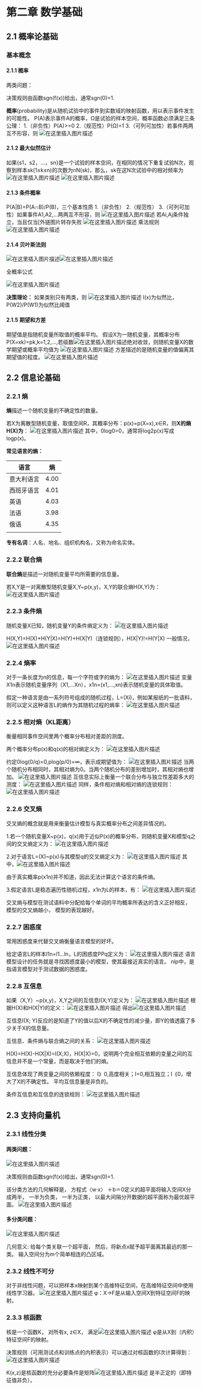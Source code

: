 ﻿# 第二章 数学基础
## 2.1 概率论基础
### 基本概念
#### 2.1.1 概率
两类问题：
  
决策规则由函数sgn(f(x))给出，通常sgn(0)=1.

**概率**(probability)是从随机试验中的事件到实数域的映射函数，用以表示事件发生的可能性。
P(A)表示事件A的概率，Ω是试验的样本空间，概率函数必须满足三条公理：
1.（非负性）P(A)>=0
2.（规范性）P(Ω)=1
3.（可列可加性）若事件两两互不形容，则
![在这里插入图片描述](https://img-blog.csdnimg.cn/20190829173529571.png)


#### 2.1.2 最大似然估计
如果{s1，s2，…，sn}是一个试验的样本空间，在相同的情况下重复试验N次，观察到样本sk(1≤k≤n)的次数为nN(sk)，那么，sk在这N次试验中的相对频率为
![在这里插入图片描述](https://img-blog.csdnimg.cn/201908291725170.png)
![在这里插入图片描述](https://img-blog.csdnimg.cn/20190829172537356.png)



#### 2.1.3 条件概率
P(A|B)=P(A∩B)/P(B)，三个基本性质
1.（非负性）
2.（规范性）
3.（可列可加性）如果事件A1,A2,...两两互不形容，则
![在这里插入图片描述](https://img-blog.csdnimg.cn/20190829172640742.png)
若Ai,Aj条件独立，当且仅当[外链图片转存失败
![在这里插入图片描述](https://img-blog.csdnimg.cn/20190829172655100.png)
乘法规则![在这里插入图片描述](https://img-blog.csdnimg.cn/20190829172712364.png)


#### 2.1.4 贝叶斯法则
![在这里插入图片描述](https://img-blog.csdnimg.cn/20190829172732816.png)![在这里插入图片描述](https://img-blog.csdnimg.cn/20190829172740859.png)

全概率公式

![在这里插入图片描述](https://img-blog.csdnimg.cn/20190829172753968.png)

**决策理论：**
如果类别只有两类，则
![在这里插入图片描述](https://img-blog.csdnimg.cn/20190829172808295.png)
l(x)为似然比，P(W2)/P(W1)为似然比阈值
#### 2.1.5 期望和方差

期望值是指随机变量所取值的概率平均。
假设X为一随机变量，其概率分布P(X=xk)=pk,k=1,2,...,若级数![在这里插入图片描述](https://img-blog.csdnimg.cn/20190829172834789.png)绝对收敛，则随机变量X的数学期望或概率平均值为
![在这里插入图片描述](https://img-blog.csdnimg.cn/20190829172906619.png)
方差描述的是随机变量的值偏离其期望值的程度。
![在这里插入图片描述](https://img-blog.csdnimg.cn/20190829172923121.png)


## 2.2 信息论基础
### 2.2.1 熵

**熵**描述一个随机变量的不确定性的数量。



若X为离散型随机变量，取值空间R，其概率分布：p(x)=p(X=x),x∈R，则**X的熵H(X)为**：
![在这里插入图片描述](https://img-blog.csdnimg.cn/20190829172935103.png)
其中，0log0=0，通常将log2p(x)写成logp(x)。

**常见语言的熵：**
        

|语言  |熵  |
| --- | --- |
| 意大利语言 |4.00  |
|西班牙语言  |4.01  |
|英语  |4.03  |
|法语  |3.98  |
|俄语  |4.35  |
|  |  |

**专有名词**：人名、地名、组织机构名，又称为命名实体。

### 2.2.2 联合熵
**联合熵**是描述一对随机变量平均所需要的信息量。

若X,Y是一对离散型随机变量X,Y~p(x,y)，X,Y的联合熵H(X,Y)为：
![在这里插入图片描述](https://img-blog.csdnimg.cn/20190829172951111.png)


### 2.2.3 条件熵

随机变量X已知，随机变量Y的条件熵定义为：
![在这里插入图片描述](https://img-blog.csdnimg.cn/20190829173015622.png?x-oss-process=image/watermark,type_ZmFuZ3poZW5naGVpdGk,shadow_10,text_aHR0cHM6Ly9ibG9nLmNzZG4ubmV0L1hCX3BsZWFzZQ==,size_16,color_FFFFFF,t_70)


H(X,Y)=H(X)+H(Y|X)=H(Y)+H(X|Y)（连锁规则），H(X|Y)!=H(Y|X)
一般情况，![在这里插入图片描述](https://img-blog.csdnimg.cn/20190829173023572.png)


### 2.2.4 熵率

对于一条长度为n的信息，每一个字符或字的熵为：
![在这里插入图片描述](https://img-blog.csdnimg.cn/20190829173042348.png)
变量X1n表示随机变量序列（X1,...Xn），x1n=(x1,...,xn)表示随机变量的具体取值。

假定一种语言是由一系列符号组成的随机过程，L=(Xi)，例如某报纸的一批语料，则可以定义这种语言L的熵作为其随机过程的熵率：
![在这里插入图片描述](https://img-blog.csdnimg.cn/20190829173051816.png)


### 2.2.5 相对熵（KL距离）

衡量相同事件空间里两个概率分布相对差距的测度。

两个概率分布p(x)和q(x)的相对熵定义为：
![在这里插入图片描述](https://img-blog.csdnimg.cn/20190829173107411.png)

约定0log(0/q)=0,plog(p/0)=∞，表示成期望值为：
![在这里插入图片描述](https://img-blog.csdnimg.cn/20190829173120290.png)
当两个随机分布相同时，其相对熵为0。当两个随机分布的差别增加时，其相对熵也增加。
![在这里插入图片描述](https://img-blog.csdnimg.cn/20190829173131494.png?x-oss-process=image/watermark,type_ZmFuZ3poZW5naGVpdGk,shadow_10,text_aHR0cHM6Ly9ibG9nLmNzZG4ubmV0L1hCX3BsZWFzZQ==,size_16,color_FFFFFF,t_70)
互信息实际上衡量一个联合分布与独立性差距多大的测度：
![在这里插入图片描述](https://img-blog.csdnimg.cn/20190829173143169.png)
同样，条件相对熵和相对熵的连锁规则：
![在这里插入图片描述](https://img-blog.csdnimg.cn/20190829173152451.png)



### 2.2.6 交叉熵

交叉熵的概念就是用来衡量估计模型与真实概率分布之间差异情况的。



1.若一个随机变量X~p(x)，q(x)用于近似P(x)的概率分布，则随机变量X和模型q之间的交叉熵定义为：
![在这里插入图片描述](https://img-blog.csdnimg.cn/20190829173204752.png?x-oss-process=image/watermark,type_ZmFuZ3poZW5naGVpdGk,shadow_10,text_aHR0cHM6Ly9ibG9nLmNzZG4ubmV0L1hCX3BsZWFzZQ==,size_16,color_FFFFFF,t_70)

2.对于语言L=(X)~p(x)与其模型q的交叉熵定义为：
![在这里插入图片描述](https://img-blog.csdnimg.cn/20190829173215115.png)
其中，![在这里插入图片描述](https://img-blog.csdnimg.cn/20190829173224393.png?x-oss-process=image/watermark,type_ZmFuZ3poZW5naGVpdGk,shadow_10,text_aHR0cHM6Ly9ibG9nLmNzZG4ubmV0L1hCX3BsZWFzZQ==,size_16,color_FFFFFF,t_70)

由于真实概率p(x1n)并不知道，因此无法计算这个语言的条件熵。


3.假定语言L是稳态遍历性随机过程，x1n为L的样本，有：
![在这里插入图片描述](https://img-blog.csdnimg.cn/20190829173234534.png)

交叉熵与模型在测试语料中分配给每个单词的平均概率所表达的含义正好相反， 模型的交叉熵越小， 模型的表现越好。



### 2.2.7 困惑度

常用困惑度来代替交叉熵衡量语言模型的好坏。


给定语言L的样本l1n=l1...ln，L的困惑度PPq定义为：
![在这里插入图片描述](https://img-blog.csdnimg.cn/20190829173245714.png)
语言模型设计的任务就是寻找困惑度最小的模型，使其最接近真实的语言。
nlp中，是指语言模型对于测试数据的困惑度。

### 2.2.8 互信息
如果（X,Y）~p(x,y)，X,Y之间的互信息I(X;Y)定义为：
![在这里插入图片描述](https://img-blog.csdnimg.cn/20190829173255646.png)
根据H(X)和H(X|Y)的定义：
![在这里插入图片描述](https://img-blog.csdnimg.cn/2019082917331426.png?x-oss-process=image/watermark,type_ZmFuZ3poZW5naGVpdGk,shadow_10,text_aHR0cHM6Ly9ibG9nLmNzZG4ubmV0L1hCX3BsZWFzZQ==,size_16,color_FFFFFF,t_70)
得出![在这里插入图片描述](https://img-blog.csdnimg.cn/20190829173337659.png)

互信息I(X; Y)反应的是知道了Y的值以后X的不确定性的减少量，即Y的值透露了多少关于X的信息量。

互信息、条件熵与联合熵之间的关系：
![在这里插入图片描述](https://img-blog.csdnimg.cn/20190829173349740.png?x-oss-process=image/watermark,type_ZmFuZ3poZW5naGVpdGk,shadow_10,text_aHR0cHM6Ly9ibG9nLmNzZG4ubmV0L1hCX3BsZWFzZQ==,size_16,color_FFFFFF,t_70)

H(X)=H(X)-H(X|X)=I(X;X)，H(X|X)=0，说明两个完全相互依赖的变量之间的互信息并不是一个常量，而是取决于他们的熵。

互信息体现了两变量之间的依赖程度：
I》0,高度相关；I=0,相互独立；I《0，增大了X的不确定性。
平均互信息量是非负的。

条件互信息和互信息的连锁规则：
![在这里插入图片描述](https://img-blog.csdnimg.cn/20190829173403372.png)

## 2.3 支持向量机

### 2.3.1 线性分类

#### 两类问题：
![在这里插入图片描述](https://img-blog.csdnimg.cn/20190829173412138.png)


决策规则由函数sgn(f(x))给出，通常sgn(0)=1.

该分类方法的几何解释是， 方程式〈w·x〉 ＋b＝0定义的超平面将输入空间X分成两半， 一半为负类， 一半为正类， 以最大间隔分开数据的超平面称为最优超平面。
![在这里插入图片描述](https://img-blog.csdnimg.cn/20190829173421207.png?x-oss-process=image/watermark,type_ZmFuZ3poZW5naGVpdGk,shadow_10,text_aHR0cHM6Ly9ibG9nLmNzZG4ubmV0L1hCX3BsZWFzZQ==,size_16,color_FFFFFF,t_70)

#### 多分类问题：

![在这里插入图片描述](https://img-blog.csdnimg.cn/20190829173430778.png)

几何意义: 给每个类关联一个超平面， 然后，将新点x赋予超平面离其最远的那一类。 输入空间分为m个简单相连的凸区域。


### 2.3.2 线性不可分
对于非线性问题，可以把样本x映射到某个高维特征空间，在高维特征空间中使用线性学习器。
![在这里插入图片描述](https://img-blog.csdnimg.cn/20190829173440762.png)
φ：X->F是从输入空间X到特征空间F的映射。


### 2.3.3 核函数
核是一个函数K， 对所有x, z∈X， 满足![在这里插入图片描述](https://img-blog.csdnimg.cn/20190829173452756.png)
φ是从X到（内积）特征空间F的映射。



 决策规则（可用测试点和训练点的内积表示）可以通过对核函数的l次计算得到：
![在这里插入图片描述](https://img-blog.csdnimg.cn/20190829173502209.png)


K(x,z)是核函数的充分必要条件是矩阵![在这里插入图片描述](https://img-blog.csdnimg.cn/20190829173513296.png)
是半正定的（即特征值非负）。










    






